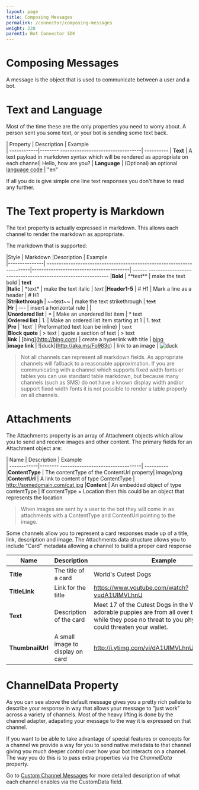 ```yaml
---
layout: page
title: Composing Messages
permalink: /connector/composing-messages
weight: 220
parent1: Bot Connector SDK
---
```


# Composing Messages
A message is the object that is used to communicate between a user and a bot.

# Text and Language 
Most of the time these are the only properties you need to worry about.  A person sent you some text, or your bot is sending some text back.

| Property    | Description                               | Example   
| ------------|-------- ----------------------------------| ----------
| **Text**  | A text payload in markdown syntax which will be rendered as appropriate on each channel| Hello, how are you?
| **Language** | (Optional) an optional [language code](https://msdn.microsoft.com/en-us/library/hh456380.aspx) | "en"

If all you do is give simple one line text responses you don't have to read any further.

# The Text property is **Markdown**
The text property is actually expressed in markdown. This allows each channel to render the markdown as appropriate.

The markdown that is supported:

|Style          | Markdown                                                               |Description                              | Example                                                             
|---------------| -----------------------------------------------------------------------|-----------------------------------------| ------ -------------------------------------------------------------
|**Bold**           | \*\*text\*\*                                                           | make the text bold                      | **text**                                                            
|**Italic**         | \*text\*                                                               | make the text italic                    | *text*
|**Header1-5**      | # H1                                                                   | Mark a line as a header                 | # H1                                                       
|**Strikethrough**  | \~\~text\~\~                                                           | make the text strikethrough             | ~~text~~                                                            
|**Hr**             | \-\-\-                                                                 | insert a horizontal rule                |                                                                    |   
|**Unordered list** | \*                                                                     | Make an unordered list item             | * text                                             
|**Ordered list**   | 1.                                                                     | Make an ordered list item starting at 1 | 1. text                                                          
|**Pre**            | \`text\`                                                               | Preformatted text (can be inline)                 | `text`                                                              
|**Block quote**    | \> text                                                                | quote a section of text                 | > text                                                              
|**link**           | \[bing](http://bing.com)                                               | create a hyperlink with title           | [bing](http://bing.com)                                             
|**image link**     | \![duck]\(http://aka.ms/Fo983c) | link to an image                        | ![duck](http://aka.ms/Fo983c)

> Not all channels can represent all markdown fields.  As appropriate channels will fallback to a reasonable approximation.
> If you are communicating with a channel which supports fixed width fonts or tables you can use standard table 
> markdown, but because many channels (such as SMS) do not have a known display width and/or support fixed width fonts it 
> is not possible to render a table properly on all channels.      

# Attachments
The Attachments property is an array of Attachment objects which allow you to send and receive images and other content.
The primary fields for an Attachment object are:

| Name        | Description                               | Example   
| ------------|-------- ----------------------------------| ----------
|**ContentType** | The contentType of the ContentUrl property| image/png
|**ContentUrl**  | A link to content of type ContentType     | http://somedomain.com/cat.jpg 
|**Content**     | An embedded object of type contentType    | If contentType = Location then this could be an object that represents the location

> When images are sent by a user to the bot they will come in as attachments with a ContentType and ContentUrl pointing to the image.  

Some channels allow you to represent a card responses made up of a title, link, description and image. The
Attachments data structure allows you to include "Card" metadata allowing a channel to build a proper card response

| Name         | Description                               | Example                                                                                                                                                                      
| ------------ |-------------------------------------------| -----------------------------------------------------------------------------------------------------------------------------------------------------------------------------
|**Title**        | The title of a card                       | World's Cutest Dogs                                                                                                                                                          
| **TitleLink**    | Link for the title                        | https://www.youtube.com/watch?v=dA1UlMVLhnU                                                                                                                                  
| **Text**         |Description of the card                    | Meet 17 of the Cutest Dogs in the World. These adorable puppies are from all over the world and while they pose no threat to you physically, they could threaten your wallet.
| **ThumbnailUrl** | A small image to display on card          | http://i.ytimg.com/vi/dA1UlMVLhnU/mqdefault.jpg                                                                                                                              

# ChannelData Property
As you can see above the default message gives you a pretty rich pallete to describe your response in way that allows your message to "just work" across
a variety of channels.  Most of the heavy lifting is done by the channel adapter, adapating your message to the way it is expressed on that channel.

If you want to be able to take advantage of special features or concepts for a channel we provide a way for you to send native 
metadata to that channel giving you much deeper control over how your bot interacts on a channel.  The way you do this is to pass 
extra properties via the *ChannelData* property. 

Go to [Custom Channel Messages](/connector/custom-channeldata) for more detailed description of what each channel enables via the CustomData field.

